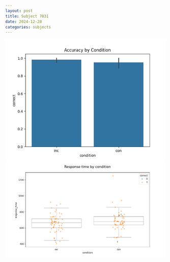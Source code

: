 ```yaml
---
layout: post
title: Subject 7031
date: 2024-12-28
categories: subjects
---
```


![](data/7031/run-10/7031_NF_acc.png)
![](data/7031/run-10/7031_NF_rt.png)
